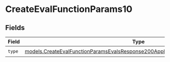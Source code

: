 # CreateEvalFunctionParams10


## Fields

| Field                                                                                                                                                                        | Type                                                                                                                                                                         | Required                                                                                                                                                                     | Description                                                                                                                                                                  |
| ---------------------------------------------------------------------------------------------------------------------------------------------------------------------------- | ---------------------------------------------------------------------------------------------------------------------------------------------------------------------------- | ---------------------------------------------------------------------------------------------------------------------------------------------------------------------------- | ---------------------------------------------------------------------------------------------------------------------------------------------------------------------------- |
| `type`                                                                                                                                                                       | [models.CreateEvalFunctionParamsEvalsResponse200ApplicationJSONResponseBody510Type](../models/createevalfunctionparamsevalsresponse200applicationjsonresponsebody510type.md) | :heavy_check_mark:                                                                                                                                                           | N/A                                                                                                                                                                          |